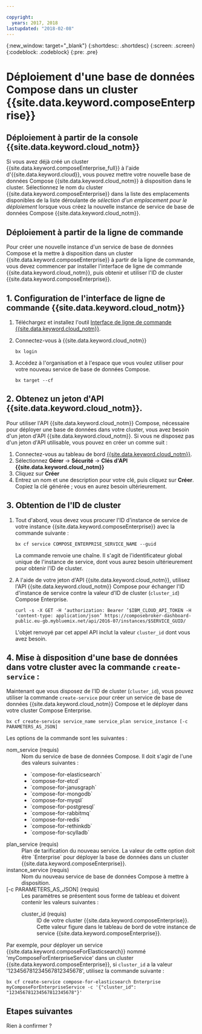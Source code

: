 ```yaml
---

copyright:
  years: 2017, 2018
lastupdated: "2018-02-08"
---
```


{:new_window: target="_blank"}
{:shortdesc: .shortdesc}
{:screen: .screen}
{:codeblock: .codeblock}
{:pre: .pre}

# Déploiement d'une base de données Compose dans un cluster {{site.data.keyword.composeEnterprise}}

## Déploiement à partir de la console {{site.data.keyword.cloud_notm}}

Si vous avez déjà créé un cluster {{site.data.keyword.composeEnterprise_full}} à l'aide d'{{site.data.keyword.cloud}}, vous pouvez mettre votre nouvelle base de données Compose {{site.data.keyword.cloud_notm}} à disposition dans le cluster. Sélectionnez le nom du cluster {{site.data.keyword.composeEnterprise}} dans la liste des emplacements disponibles de la liste déroulante de *sélection d'un emplacement pour le déploiement* lorsque vous créez la nouvelle instance de service de base de données Compose {{site.data.keyword.cloud_notm}}.

## Déploiement à partir de la ligne de commande

Pour créer une nouvelle instance d'un service de base de données Compose et la mettre à disposition dans un cluster {{site.data.keyword.composeEnterprise}} à partir de la ligne de commande, vous devez commencer par installer l'interface de ligne de commande {{site.data.keyword.cloud_notm}}, puis obtenir et utiliser l'ID de cluster {{site.data.keyword.composeEnterprise}}.

## 1. Configuration de l'interface de ligne de commande {{site.data.keyword.cloud_notm}} 

1. Téléchargez et installez l'outil [Interface de ligne de commande {{site.data.keyword.cloud_notm}}](https://console.bluemix.net/docs/cli/reference/bluemix_cli/download_cli.html).
2. Connectez-vous à {{site.data.keyword.cloud_notm}}

    ```
    bx login
    ```

3. Accédez à l'organisation et à l'espace que vous voulez utiliser pour votre nouveau service de base de données Compose.

    ```
    bx target --cf
    ```

## 2. Obtenez un jeton d'API {{site.data.keyword.cloud_notm}}.

Pour utiliser l'API {{site.data.keyword.cloud_notm}} Compose, nécessaire pour déployer une base de données dans votre cluster, vous avez besoin d'un jeton d'API {{site.data.keyword.cloud_notm}}. Si vous ne disposez pas d'un jeton d'API utilisable, vous pouvez en créer un comme suit :

1. Connectez-vous au tableau de bord [{{site.data.keyword.cloud_notm}}](console.{DomainName}.bluemix.net).
2. Sélectionnez **Gérer** -> **Sécurité** -> **Clés d'API {{site.data.keyword.cloud_notm}}**
3. Cliquez sur **Créer**
4. Entrez un nom et une description pour votre clé, puis cliquez sur **Créer**. Copiez la clé générée ; vous en aurez besoin ultérieurement.

## 3. Obtention de l'ID de cluster

1. Tout d'abord, vous devez vous procurer l'ID d'instance de service de votre instance {{site.data.keyword.composeEnterprise}} avec la commande suivante :

    ```
    bx cf service COMPOSE_ENTERPRISE_SERVICE_NAME --guid
    ```

    La commande renvoie une chaîne. Il s'agit de l'identificateur global unique de l'instance de service, dont vous aurez besoin ultérieurement pour obtenir l'ID de cluster.

2. A l'aide de votre jeton d'API {{site.data.keyword.cloud_notm}}, utilisez l'API {{site.data.keyword.cloud_notm}} Compose pour échanger l'ID d'instance de service contre la valeur d'ID de cluster (`cluster_id`) Compose Enterprise.

    ```
    curl -s -X GET -H ‘authorization: Bearer ’$IBM_CLOUD_API_TOKEN -H ‘content-type: application/json’ https://composebroker-dashboard-public.eu-gb.mybluemix.net/api/2016-07/instances/$SERVICE_GUID/
    ```

    L'objet renvoyé par cet appel API inclut la valeur `cluster_id` dont vous avez besoin.

## 4. Mise à disposition d'une base de données dans votre cluster avec la commande `create-service` :

Maintenant que vous disposez de l'ID de cluster (`cluster_id`), vous pouvez utiliser la commande `create-service` pour créer un service de base de données {{site.data.keyword.cloud_notm}} Compose et le déployer dans votre cluster Compose Enterprise.


```
bx cf create-service service_name service_plan service_instance [-c PARAMETERS_AS_JSON]
```

Les options de la commande sont les suivantes :

<dl>
<dt>nom_service (requis)</dt>
<dd>
Nom du service de base de données Compose. Il doit s'agir de l'une des valeurs suivantes :
    <ul>
        <li>`compose-for-elasticsearch`</li>
        <li>`compose-for-etcd`</li>
        <li>`compose-for-janusgraph`</li>
        <li>`compose-for-mongodb`</li>
        <li>`compose-for-myqsl`</li>
        <li>`compose-for-postgresql`</li>
        <li>`compose-for-rabbitmq`</li>
        <li>`compose-for-redis`</li>
        <li>`compose-for-rethinkdb`</li>
        <li>`compose-for-scylladb`</li>
    </ul>
</dd>
<dt>plan_service (requis)</dt>
<dd>
    Plan de tarification du nouveau service. La valeur de cette option doit être `Enterprise` pour déployer la base de données dans un cluster {{site.data.keyword.composeEnterprise}}.
</dd>
<dt>instance_service (requis)</dt>
<dd>
Nom du nouveau service de base de données Compose à mettre à disposition.
</dd>
<dt>[-c PARAMETERS_AS_JSON] (requis)</dt>
<dd>
Les paramètres se présentent sous forme de tableau et doivent contenir les valeurs suivantes :
    <dl>
    <dt>cluster_id (requis)</dt>
    <dd>ID de votre cluster {{site.data.keyword.composeEnterprise}}. Cette valeur figure dans le tableau de bord de votre instance de service {{site.data.keyword.composeEnterprise}}.
    </dd>
    </dl>
</dd>
</dl>

Par exemple, pour déployer un service {{site.data.keyword.composeForElasticsearch}} nommé 'myComposeForEnterpriseService' dans un cluster {{site.data.keyword.composeEnterprise}}, si `cluster_id` a la valeur '123456781234567812345678', utilisez la commande suivante :

```
bx cf create-service compose-for-elasticsearch Enterprise myComposeForEnterpriseService -c '{"cluster_id": "123456781234567812345678"}'
```

## Etapes suivantes

Rien à confirmer ?
